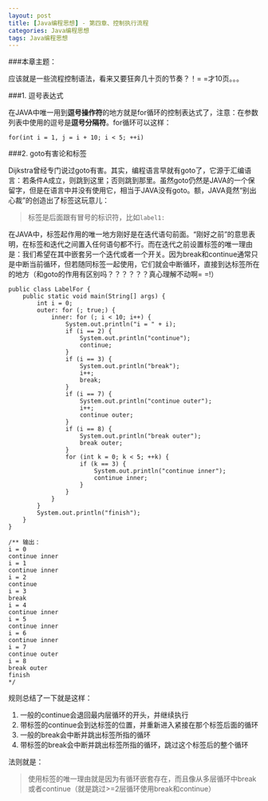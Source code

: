 ```yaml
---
layout: post
title: [Java编程思想] - 第四章、控制执行流程
categories: Java编程思想
tags: Java编程思想
---
```


###本章主题：

应该就是一些流程控制语法，看来又要狂奔几十页的节奏？！= =才10页。。。

###1. 逗号表达式

在JAVA中唯一用到**逗号操作符**的地方就是for循环的控制表达式了，注意：在参数列表中使用的逗号是**逗号分隔符**。for循环可以这样：
    
    for(int i = 1, j = i + 10; i < 5; ++i)

###2. goto有害论和标签
 
Dijkstra曾经专门说过goto有害。其实，编程语言早就有goto了，它源于汇编语言：若条件A成立，则跳到这里；否则跳到那里。虽然goto仍然是JAVA的一个保留字，但是在语言中并没有使用它，相当于JAVA没有goto。额，JAVA竟然“别出心裁”的创造出了标签这玩意儿：
> 标签是后面跟有冒号的标识符，比如```label1:```
	
在JAVA中，标签起作用的唯一地方刚好是在迭代语句前面。“刚好之前”的意思表明，在标签和迭代之间置入任何语句都不行。而在迭代之前设置标签的唯一理由是：我们希望在其中嵌套另一个迭代或者一个开关。因为break和continue通常只是中断当前循环，但若随同标签一起使用，它们就会中断循环，直接到达标签所在的地方（和goto的作用有区别吗？？？？？？真心理解不动啊= =!）

```
public class LabelFor {
	public static void main(String[] args) {
		int i = 0;
		outer: for (; true;) {
			inner: for (; i < 10; i++) {
				System.out.println("i = " + i);
				if (i == 2) {
					System.out.println("continue");
					continue;
				}
				if (i == 3) {
					System.out.println("break");
					i++;
					break;
				}
				if (i == 7) {
					System.out.println("continue outer");
					i++;
					continue outer;
				}
				if (i == 8) {
					System.out.println("break outer");
					break outer;
				}
				for (int k = 0; k < 5; ++k) {
					if (k == 3) {
						System.out.println("continue inner");
						continue inner;
					}
				}
			}
		}
		System.out.println("finish");
	}
}

/** 输出：
i = 0
continue inner
i = 1
continue inner
i = 2
continue
i = 3
break
i = 4
continue inner
i = 5
continue inner
i = 6
continue inner
i = 7
continue outer
i = 8
break outer
finish
*/
```

规则总结了一下就是这样：
	
1. 一般的continue会退回最内层循环的开头，并继续执行
2. 带标签的continue会到达标签的位置，并重新进入紧接在那个标签后面的循环
3. 一般的break会中断并跳出标签所指的循环
4. 带标签的break会中断并跳出标签所指的循环，跳过这个标签后的整个循环
	
法则就是：
> 使用标签的唯一理由就是因为有循环嵌套存在，而且像从多层循环中break或者continue（就是跳过>=2层循环使用break和continue）
